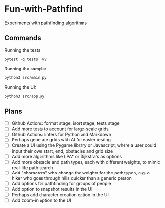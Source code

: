 # Fun-with-Pathfind

Experiments with pathfinding algorithms

## Commands

Running the tests:

```python
pytest -q tests -vv
```

Running the sample:

```python
python3 src/main.py
```

Running the UI:

```python
python3 src/app.py
```

## Plans

- [ ] Github Actions: format stage, isort stage, tests stage
- [ ] Add more tests to account for large-scale grids
- [ ] Github Actions: linters for Python and Markdown
- [ ] Perhaps generate grids with AI for easier testing
- [ ] Create a UI using the Pygame library or Javascript, where a user could input their own start, end, obstacles and grid size
- [ ] Add more algorithms like LPA* or Dijkstra's as options
- [ ] Add more obstacle and path types, each with different weights, to mimic real-life path search
- [ ] Add "characters" who change the weights for the path types, e.g. a hiker who goes through hills quicker than a generic person
- [ ] Add options for pathfinding for groups of people
- [ ] Add option to snapshot results in the UI
- [ ] Perhaps add character creation option in the UI
- [ ] Add zoom-in option to the UI
